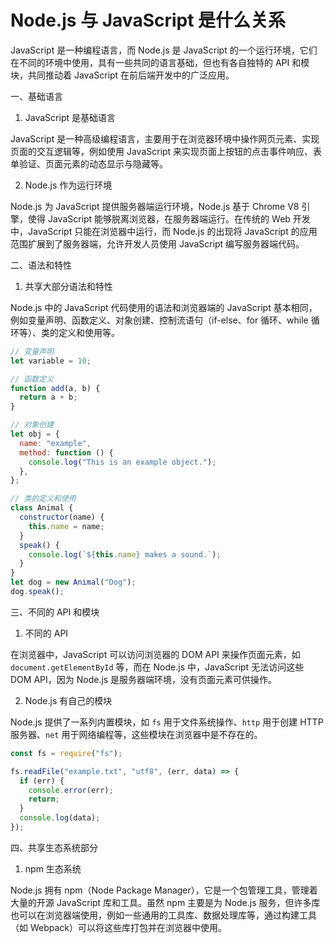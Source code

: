 # Node.js 与 JavaScript 是什么关系

JavaScript 是一种编程语言，而 Node.js 是 JavaScript 的一个运行环境，它们在不同的环境中使用，具有一些共同的语言基础，但也有各自独特的 API 和模块，共同推动着 JavaScript 在前后端开发中的广泛应用。

一、基础语言

1. JavaScript 是基础语言

JavaScript 是一种高级编程语言，主要用于在浏览器环境中操作网页元素、实现页面的交互逻辑等，例如使用 JavaScript 来实现页面上按钮的点击事件响应、表单验证、页面元素的动态显示与隐藏等。

2. Node.js 作为运行环境

Node.js 为 JavaScript 提供服务器端运行环境，Node.js 基于 Chrome V8 引擎，使得 JavaScript 能够脱离浏览器，在服务器端运行。在传统的 Web 开发中，JavaScript 只能在浏览器中运行，而 Node.js 的出现将 JavaScript 的应用范围扩展到了服务器端，允许开发人员使用 JavaScript 编写服务器端代码。

二、语法和特性

1. 共享大部分语法和特性

Node.js 中的 JavaScript 代码使用的语法和浏览器端的 JavaScript 基本相同，例如变量声明、函数定义、对象创建、控制流语句（if-else、for 循环、while 循环等）、类的定义和使用等。

```javascript
// 变量声明
let variable = 10;

// 函数定义
function add(a, b) {
  return a + b;
}

// 对象创建
let obj = {
  name: "example",
  method: function () {
    console.log("This is an example object.");
  },
};

// 类的定义和使用
class Animal {
  constructor(name) {
    this.name = name;
  }
  speak() {
    console.log(`${this.name} makes a sound.`);
  }
}
let dog = new Animal("Dog");
dog.speak();
```

三、不同的 API 和模块

1. 不同的 API

在浏览器中，JavaScript 可以访问浏览器的 DOM API 来操作页面元素，如 `document.getElementById` 等，而在 Node.js 中，JavaScript 无法访问这些 DOM API，因为 Node.js 是服务器端环境，没有页面元素可供操作。

2. Node.js 有自己的模块

Node.js 提供了一系列内置模块，如 `fs` 用于文件系统操作、`http` 用于创建 HTTP 服务器、`net` 用于网络编程等，这些模块在浏览器中是不存在的。

```javascript
const fs = require("fs");

fs.readFile("example.txt", "utf8", (err, data) => {
  if (err) {
    console.error(err);
    return;
  }
  console.log(data);
});
```

四、共享生态系统部分

1. npm 生态系统

Node.js 拥有 npm（Node Package Manager），它是一个包管理工具，管理着大量的开源 JavaScript 库和工具。虽然 npm 主要是为 Node.js 服务，但许多库也可以在浏览器端使用，例如一些通用的工具库、数据处理库等，通过构建工具（如 Webpack）可以将这些库打包并在浏览器中使用。
